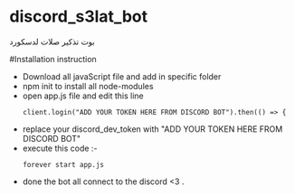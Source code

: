 # discord_s3lat_bot
بوت تذكير صلات لدسكورد 

#Installation instruction
* Download all javaScript file and add in specific folder
* npm init to install all node-modules
* open app.js file and edit this line
  ```
  client.login("ADD YOUR TOKEN HERE FROM DISCORD BOT").then(() => {
  ```
* replace your discord_dev_token with "ADD YOUR TOKEN HERE FROM DISCORD BOT"
* execute this code :- 
  ```
  forever start app.js 
  ```
* done the bot all connect to the discord <3 .
